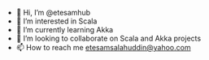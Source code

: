 - 👋 Hi, I’m @etesamhub
- 👀 I’m interested in Scala 
- 🌱 I’m currently learning Akka
- 💞️ I’m looking to collaborate on Scala and Akka projects
- 📫 How to reach me etesamsalahuddin@yahoo.com

<!---
etesamhub/etesamhub is a ✨ special ✨ repository because its `README.md` (this file) appears on your GitHub profile.
You can click the Preview link to take a look at your changes.
--->
